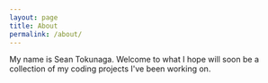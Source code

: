 ```yaml
---
layout: page
title: About
permalink: /about/
---
```


My name is Sean Tokunaga. Welcome to what I hope will soon be a collection of my coding projects I've been working on.

